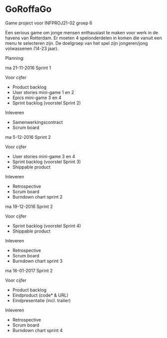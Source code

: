 # GoRoffaGo
Game project voor INFPROJ21-02 groep 6

Een serious game om jonge mensen enthausiast te maken voor werk in de havens van
Rotterdam. Er moeten 4 spelonderdelen in komen die vanuit een menu te selecteren
zijn. De doelgroep van het spel zijn jongeren/jong volwassenen (14-23 jaar).

Planning:

ma 21-11-2016 Sprint 1

Voor cijfer
- Product backlog
- User stories mini-game 1 en 2
- Epics mini-game 3 en 4
- Sprint backlog (voorstel Sprint 2)

Inleveren
- Samenwerkingscontract
- Scrum board


ma 5-12-2016 Sprint 2

Voor cijfer
- User stories mini-game 3 en 4
- Sprint backlog (voorstel Sprint 3)
- Shippable product

Inleveren
- Retrospective
- Scrum board
- Burndown chart sprint 2


ma 19-12-2016 Sprint 2

Voor cijfer
- Sprint backlog (voorstel Sprint 4)
- Shippable product

Inleveren
- Retrospective
- Scrum board
- Burndown chart sprint 3

ma 16-01-2017 Sprint 2

Voor cijfer
- Product backlog
- Eindproduct (code* & URL)
- Eindpresentatie (incl. trailer)

Inleveren
- Retrospective
- Scrum board
- Burndown chart sprint 4
